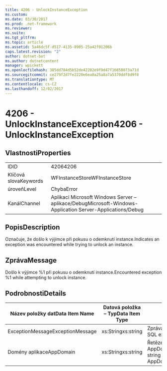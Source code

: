```yaml
---
title: 4206 - UnlockInstanceException
ms.custom: 
ms.date: 03/30/2017
ms.prod: .net-framework
ms.reviewer: 
ms.suite: 
ms.tgt_pltfrm: 
ms.topic: article
ms.assetid: 5a46dc5f-d517-4135-8905-25a42f01206b
caps.latest.revision: "2"
author: dotnet-bot
ms.author: dotnetcontent
manager: wpickett
ms.openlocfilehash: 385dd784d5b52de42202e9f9d47f16650873a71d
ms.sourcegitcommit: ce279f2d7fe2220e6ea0a25a8a7a5370ddf8d9f0
ms.translationtype: MT
ms.contentlocale: cs-CZ
ms.lasthandoff: 12/02/2017
---
```

# <a name="4206---unlockinstanceexception"></a><span data-ttu-id="b80c4-102">4206 - UnlockInstanceException</span><span class="sxs-lookup"><span data-stu-id="b80c4-102">4206 - UnlockInstanceException</span></span>
## <a name="properties"></a><span data-ttu-id="b80c4-103">Vlastnosti</span><span class="sxs-lookup"><span data-stu-id="b80c4-103">Properties</span></span>  
  
|||  
|-|-|  
|<span data-ttu-id="b80c4-104">ID</span><span class="sxs-lookup"><span data-stu-id="b80c4-104">ID</span></span>|<span data-ttu-id="b80c4-105">4206</span><span class="sxs-lookup"><span data-stu-id="b80c4-105">4206</span></span>|  
|<span data-ttu-id="b80c4-106">Klíčová slova</span><span class="sxs-lookup"><span data-stu-id="b80c4-106">Keywords</span></span>|<span data-ttu-id="b80c4-107">WFInstanceStore</span><span class="sxs-lookup"><span data-stu-id="b80c4-107">WFInstanceStore</span></span>|  
|<span data-ttu-id="b80c4-108">úroveň</span><span class="sxs-lookup"><span data-stu-id="b80c4-108">Level</span></span>|<span data-ttu-id="b80c4-109">Chyba</span><span class="sxs-lookup"><span data-stu-id="b80c4-109">Error</span></span>|  
|<span data-ttu-id="b80c4-110">Kanál</span><span class="sxs-lookup"><span data-stu-id="b80c4-110">Channel</span></span>|<span data-ttu-id="b80c4-111">Aplikaci Microsoft Windows Server – aplikace/Debug</span><span class="sxs-lookup"><span data-stu-id="b80c4-111">Microsoft-Windows-Application Server-Applications/Debug</span></span>|  
  
## <a name="description"></a><span data-ttu-id="b80c4-112">Popis</span><span class="sxs-lookup"><span data-stu-id="b80c4-112">Description</span></span>  
 <span data-ttu-id="b80c4-113">Označuje, že došlo k výjimce při pokusu o odemknutí instance.</span><span class="sxs-lookup"><span data-stu-id="b80c4-113">Indicates an exception was encountered while trying to unlock an instance.</span></span>  
  
## <a name="message"></a><span data-ttu-id="b80c4-114">Zpráva</span><span class="sxs-lookup"><span data-stu-id="b80c4-114">Message</span></span>  
 <span data-ttu-id="b80c4-115">Došlo k výjimce %1 při pokusu o odemknutí instance.</span><span class="sxs-lookup"><span data-stu-id="b80c4-115">Encountered exception %1 while attempting to unlock instance.</span></span>  
  
## <a name="details"></a><span data-ttu-id="b80c4-116">Podrobnosti</span><span class="sxs-lookup"><span data-stu-id="b80c4-116">Details</span></span>  
  
|<span data-ttu-id="b80c4-117">Název položky dat</span><span class="sxs-lookup"><span data-stu-id="b80c4-117">Data Item Name</span></span>|<span data-ttu-id="b80c4-118">Datová položka – Typ</span><span class="sxs-lookup"><span data-stu-id="b80c4-118">Data Item Type</span></span>|<span data-ttu-id="b80c4-119">Popis</span><span class="sxs-lookup"><span data-stu-id="b80c4-119">Description</span></span>|  
|--------------------|--------------------|-----------------|  
|<span data-ttu-id="b80c4-120">ExceptionMessage</span><span class="sxs-lookup"><span data-stu-id="b80c4-120">ExceptionMessage</span></span>|<span data-ttu-id="b80c4-121">xs:String</span><span class="sxs-lookup"><span data-stu-id="b80c4-121">xs:string</span></span>|<span data-ttu-id="b80c4-122">Zpráva z výjimky SQL.</span><span class="sxs-lookup"><span data-stu-id="b80c4-122">The message from the SQL exception.</span></span>|  
|<span data-ttu-id="b80c4-123">Domény aplikace</span><span class="sxs-lookup"><span data-stu-id="b80c4-123">AppDomain</span></span>|<span data-ttu-id="b80c4-124">xs:String</span><span class="sxs-lookup"><span data-stu-id="b80c4-124">xs:string</span></span>|<span data-ttu-id="b80c4-125">Řetězec vrácený AppDomain.CurrentDomain.FriendlyName.</span><span class="sxs-lookup"><span data-stu-id="b80c4-125">The string returned by AppDomain.CurrentDomain.FriendlyName.</span></span>|
